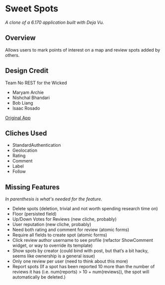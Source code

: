 # Sweet Spots

*A clone of a 6.170 application built with Deja Vu.*

## Overview
Allows users to mark points of interest on a map and review spots added by others.

## Design Credit
Team No REST for the Wicked
- Maryam Archie
- Nishchal Bhandari
- Bob Liang
- Isaac Rosado

[Original App](https://sweet-spots.herokuapp.com/)

## Cliches Used
- StandardAuthentication
- Geolocation
- Rating
- Comment
- Label
- Follow

## Missing Features
*In parenthesis is what's needed for the feature.*
- Delete spots (deletion, trivial and not worth spending research time on)
- Floor (persisted field)
- Up/Down Votes for Reviews (new cliche, probably)
- User reputation (new cliche, probably)
- Need both rating and comment for review (atomic forms)
- Require all fields to create spot (atomic forms)
- Click review author username to see profile (refactor ShowComment widget, or way to override its template)
- Show spots by creator (could bind with post, but that’s a bit hacky, seems like ownership is a general issue)
- Only one review per user (need to think about this more)
- Report spots (If a spot has been reported 10 more than the number of reviews it has (i.e. num(reports) > 10 + num(reviews)), the spot will automatically be deleted.)
